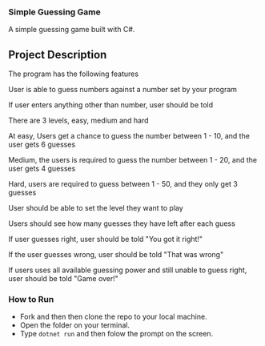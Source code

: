 ### Simple Guessing Game
  A simple guessing game built with C#.

## Project Description

The program has the following features

User is able to guess numbers against a number set by your program

If user enters anything other than number, user should be told

There are 3 levels, easy, medium and hard

At easy, Users get a chance to guess the number between 1 - 10, and the user gets 6 guesses

Medium, the users is required to guess the number between 1 - 20, and the user gets 4 guesses

Hard, users are required to guess between 1 - 50, and they only get 3 guesses

User should be able to set the level they want to play

Users should see how many guesses they have left after each guess

If user guesses right, user should be told "You got it right!"

If the user guesses wrong, user should be told "That was wrong"

If users uses all available guessing power and still unable to guess right, user should be told "Game over!"
 

### How to Run

- Fork and then then clone the repo to your local machine.
- Open the folder on your terminal.
- Type `dotnet run` and then folow the prompt on the screen.